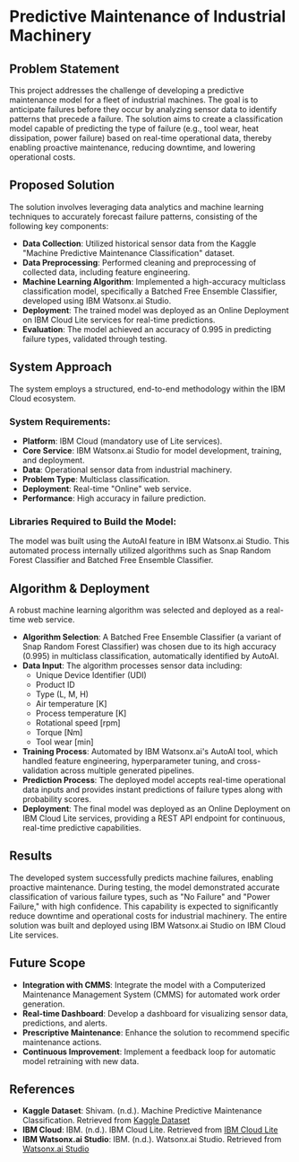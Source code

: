 # Predictive Maintenance of Industrial Machinery

## Problem Statement
This project addresses the challenge of developing a predictive maintenance model for a fleet of industrial machines. The goal is to anticipate failures before they occur by analyzing sensor data to identify patterns that precede a failure. The solution aims to create a classification model capable of predicting the type of failure (e.g., tool wear, heat dissipation, power failure) based on real-time operational data, thereby enabling proactive maintenance, reducing downtime, and lowering operational costs.

## Proposed Solution
The solution involves leveraging data analytics and machine learning techniques to accurately forecast failure patterns, consisting of the following key components:

- **Data Collection**: Utilized historical sensor data from the Kaggle "Machine Predictive Maintenance Classification" dataset.
- **Data Preprocessing**: Performed cleaning and preprocessing of collected data, including feature engineering.
- **Machine Learning Algorithm**: Implemented a high-accuracy multiclass classification model, specifically a Batched Free Ensemble Classifier, developed using IBM Watsonx.ai Studio.
- **Deployment**: The trained model was deployed as an Online Deployment on IBM Cloud Lite services for real-time predictions.
- **Evaluation**: The model achieved an accuracy of 0.995 in predicting failure types, validated through testing.

## System Approach
The system employs a structured, end-to-end methodology within the IBM Cloud ecosystem.

### System Requirements:
- **Platform**: IBM Cloud (mandatory use of Lite services).
- **Core Service**: IBM Watsonx.ai Studio for model development, training, and deployment.
- **Data**: Operational sensor data from industrial machinery.
- **Problem Type**: Multiclass classification.
- **Deployment**: Real-time "Online" web service.
- **Performance**: High accuracy in failure prediction.

### Libraries Required to Build the Model:
The model was built using the AutoAI feature in IBM Watsonx.ai Studio. This automated process internally utilized algorithms such as Snap Random Forest Classifier and Batched Free Ensemble Classifier.

## Algorithm & Deployment
A robust machine learning algorithm was selected and deployed as a real-time web service.

- **Algorithm Selection**: A Batched Free Ensemble Classifier (a variant of Snap Random Forest Classifier) was chosen due to its high accuracy (0.995) in multiclass classification, automatically identified by AutoAI.
- **Data Input**: The algorithm processes sensor data including:
  - Unique Device Identifier (UDI)
  - Product ID
  - Type (L, M, H)
  - Air temperature [K]
  - Process temperature [K]
  - Rotational speed [rpm]
  - Torque [Nm]
  - Tool wear [min]
- **Training Process**: Automated by IBM Watsonx.ai's AutoAI tool, which handled feature engineering, hyperparameter tuning, and cross-validation across multiple generated pipelines.
- **Prediction Process**: The deployed model accepts real-time operational data inputs and provides instant predictions of failure types along with probability scores.
- **Deployment**: The final model was deployed as an Online Deployment on IBM Cloud Lite services, providing a REST API endpoint for continuous, real-time predictive capabilities.

## Results
The developed system successfully predicts machine failures, enabling proactive maintenance. During testing, the model demonstrated accurate classification of various failure types, such as "No Failure" and "Power Failure," with high confidence. This capability is expected to significantly reduce downtime and operational costs for industrial machinery. The entire solution was built and deployed using IBM Watsonx.ai Studio on IBM Cloud Lite services.

## Future Scope
- **Integration with CMMS**: Integrate the model with a Computerized Maintenance Management System (CMMS) for automated work order generation.
- **Real-time Dashboard**: Develop a dashboard for visualizing sensor data, predictions, and alerts.
- **Prescriptive Maintenance**: Enhance the solution to recommend specific maintenance actions.
- **Continuous Improvement**: Implement a feedback loop for automatic model retraining with new data.

## References
- **Kaggle Dataset**: Shivam. (n.d.). Machine Predictive Maintenance Classification. Retrieved from [Kaggle Dataset](https://www.kaggle.com/datasets/shivamb/machine-predictive-maintenance-classification)
- **IBM Cloud**: IBM. (n.d.). IBM Cloud Lite. Retrieved from [IBM Cloud Lite](https://www.ibm.com/cloud/lite)
- **IBM Watsonx.ai Studio**: IBM. (n.d.). Watsonx.ai Studio. Retrieved from [Watsonx.ai Studio](https://www.ibm.com/products/watsonx-ai)
